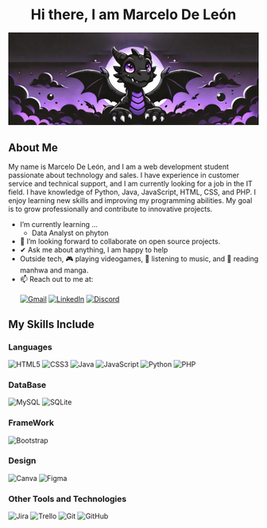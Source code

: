 <div align="center">  
<h1> Hi there, I am Marcelo De León</h1>
</div>

![Banner](img/dragon_banner.jpg)

<h2>About Me</h2>
<p>
My name is Marcelo De León, and I am a web development student passionate about technology and sales. I have experience in customer service and technical support, and I am currently looking for a job in the IT field.
I have knowledge of Python, Java, JavaScript, HTML, CSS, and PHP. I enjoy learning new skills and improving my programming abilities. My goal is to grow professionally and contribute to innovative projects.
</p>

- I’m currently learning ...
  - Data Analyst on phyton
- 👯 I’m looking forward to collaborate on open source projects.
- ✔ Ask me about anything, I am happy to help <br>
- Outside tech, 🎮 playing videogames, 🎵 listening to music, and 📖 reading manhwa and manga.
- 📫 Reach out to me at:<br><br>
[![Gmail](https://img.shields.io/badge/Gmail-D14836?style=for-the-badge&logo=gmail&logoColor=white)](mailto:marcelodeleon290200@gmail.com)
[![LinkedIn](https://img.shields.io/badge/linkedin-%230077B5.svg?style=for-the-badge&logo=linkedin&logoColor=white)](https://www.linkedin.com/in/marcelodeleon29/)
[![Discord](https://img.shields.io/badge/Discord-5865F2?style=for-the-badge&logo=discord&logoColor=white)](https://discord.gg/66zeFNdQap)


<h2>My Skills Include</h2>

<h3>Languages</h3>

<span>
 
  ![HTML5](https://img.shields.io/badge/html5-%23E34F26.svg?style=for-the-badge&logo=html5&logoColor=white)
  ![CSS3](https://img.shields.io/badge/CSS3-1572B6?style=for-the-badge&logo=css3&logoColor=white)
  ![Java](https://img.shields.io/badge/Java-ED8B00?style=for-the-badge&logo=java&logoColor=white)
  ![JavaScript](https://img.shields.io/badge/javascript-%23323330.svg?style=for-the-badge&logo=javascript&logoColor=%23F7DF1E)
  ![Python](https://img.shields.io/badge/python-3670A0?style=for-the-badge&logo=python&logoColor=ffdd54)
  ![PHP](https://img.shields.io/badge/php-%23777BB4.svg?style=for-the-badge&logo=php&logoColor=white)

</span>

<h3>DataBase</h3>

<span>

  ![MySQL](https://img.shields.io/badge/mysql-4479A1.svg?style=for-the-badge&logo=mysql&logoColor=white)
  ![SQLite](https://img.shields.io/badge/sqlite-%2307405e.svg?style=for-the-badge&logo=sqlite&logoColor=white)

</span>

<h3>FrameWork</h3>

![Bootstrap](https://img.shields.io/badge/bootstrap-%238511FA.svg?style=for-the-badge&logo=bootstrap&logoColor=white)

<h3> Design </h3>

<span>
  
  ![Canva](https://img.shields.io/badge/Canva-%2300C4CC.svg?style=for-the-badge&logo=Canva&logoColor=white)
  ![Figma](https://img.shields.io/badge/figma-%23F24E1E.svg?style=for-the-badge&logo=figma&logoColor=white)

</span>

<h3> Other Tools and Technologies </h3>

![Jira](https://img.shields.io/badge/jira-%230A0FFF.svg?style=for-the-badge&logo=jira&logoColor=white)
![Trello](https://img.shields.io/badge/Trello-%23026AA7.svg?style=for-the-badge&logo=Trello&logoColor=white)
![Git](https://img.shields.io/badge/git-%23F05033.svg?style=for-the-badge&logo=git&logoColor=white)
![GitHub](https://img.shields.io/badge/github-%23121011.svg?style=for-the-badge&logo=github&logoColor=white)



